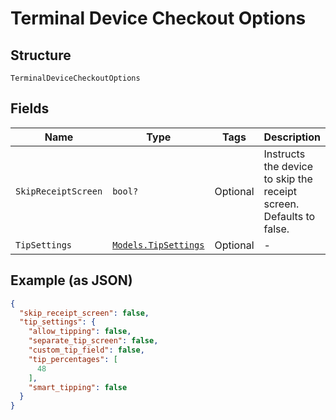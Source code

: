 
# Terminal Device Checkout Options

## Structure

`TerminalDeviceCheckoutOptions`

## Fields

| Name | Type | Tags | Description |
|  --- | --- | --- | --- |
| `SkipReceiptScreen` | `bool?` | Optional | Instructs the device to skip the receipt screen. Defaults to false. |
| `TipSettings` | [`Models.TipSettings`](../../doc/models/tip-settings.md) | Optional | - |

## Example (as JSON)

```json
{
  "skip_receipt_screen": false,
  "tip_settings": {
    "allow_tipping": false,
    "separate_tip_screen": false,
    "custom_tip_field": false,
    "tip_percentages": [
      48
    ],
    "smart_tipping": false
  }
}
```

